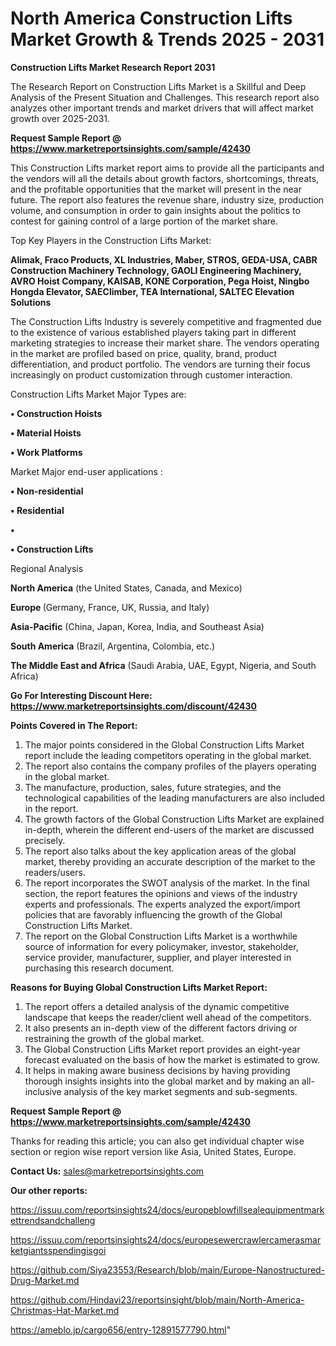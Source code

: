 # North America Construction Lifts Market Growth & Trends 2025 - 2031

<strong>Construction Lifts Market Research Report 2031</strong>

The Research Report on Construction Lifts Market is a Skillful and Deep Analysis of the Present Situation and Challenges. This research report also analyzes other important trends and market drivers that will affect market growth over 2025-2031.

<strong>Request Sample Report @ <a href=https://www.marketreportsinsights.com/sample/42430>https://www.marketreportsinsights.com/sample/42430</a></strong>

This Construction Lifts market report aims to provide all the participants and the vendors will all the details about growth factors, shortcomings, threats, and the profitable opportunities that the market will present in the near future. The report also features the revenue share, industry size, production volume, and consumption in order to gain insights about the politics to contest for gaining control of a large portion of the market share.

Top Key Players in the Construction Lifts Market:

<strong>Alimak, Fraco Products, XL Industries, Maber, STROS, GEDA-USA, CABR Construction Machinery Technology, GAOLI Engineering Machinery, AVRO Hoist Company, KAISAB, KONE Corporation, Pega Hoist, Ningbo Hongda Elevator, SAEClimber, TEA International, SALTEC Elevation Solutions</strong>

The Construction Lifts Industry is severely competitive and fragmented due to the existence of various established players taking part in different marketing strategies to increase their market share. The vendors operating in the market are profiled based on price, quality, brand, product differentiation, and product portfolio. The vendors are turning their focus increasingly on product customization through customer interaction.

Construction Lifts Market Major Types are:

<strong>•  Construction Hoists

•  Material Hoists

•  Work Platforms</strong>

Market Major end-user applications :

<strong>•  Non-residential

•  Residential

•  

•  Construction Lifts</strong>

Regional Analysis

</u><strong><b>North America</b></strong> (the United States, Canada, and Mexico)

<strong><b>Europe </b></strong>(Germany, France, UK, Russia, and Italy)

<strong><b>Asia-Pacific</b></strong> (China, Japan, Korea, India, and Southeast Asia)

<strong><b>South America</b></strong> (Brazil, Argentina, Colombia, etc.)

<strong><b>The Middle East and Africa</b></strong> (Saudi Arabia, UAE, Egypt, Nigeria, and South Africa)

<strong>Go For Interesting Discount Here: <a href=https://www.marketreportsinsights.com/discount/42430>https://www.marketreportsinsights.com/discount/42430</a></strong>

<strong>Points Covered in The Report:</strong>
<ol>
  <li>The major points considered in the Global Construction Lifts Market report include the leading competitors operating in the global market.</li>
  <li>The report also contains the company profiles of the players operating in the global market.</li>
  <li>The manufacture, production, sales, future strategies, and the technological capabilities of the leading manufacturers are also included in the report.</li>
  <li>The growth factors of the Global Construction Lifts Market are explained in-depth, wherein the different end-users of the market are discussed precisely.</li>
  <li>The report also talks about the key application areas of the global market, thereby providing an accurate description of the market to the readers/users.</li>
  <li>The report incorporates the SWOT analysis of the market. In the final section, the report features the opinions and views of the industry experts and professionals. The experts analyzed the export/import policies that are favorably influencing the growth of the Global Construction Lifts Market.</li>
  <li>The report on the Global Construction Lifts Market is a worthwhile source of information for every policymaker, investor, stakeholder, service provider, manufacturer, supplier, and player interested in purchasing this research document.</li>
</ol>
<strong>Reasons for Buying Global Construction Lifts Market Report:</strong>

<ol>
  <li>The report offers a detailed analysis of the dynamic competitive landscape that keeps the reader/client well ahead of the competitors.</li>
  <li>It also presents an in-depth view of the different factors driving or restraining the growth of the global market.</li>
  <li>The Global Construction Lifts Market report provides an eight-year forecast evaluated on the basis of how the market is estimated to grow.</li>
  <li>It helps in making aware business decisions by having providing thorough insights insights into the global market and by making an all-inclusive analysis of the key market segments and sub-segments.</li>
</ol>
<strong>Request Sample Report @ <a href=https://www.marketreportsinsights.com/sample/42430>https://www.marketreportsinsights.com/sample/42430</a></strong>


Thanks for reading this article; you can also get individual chapter wise section or region wise report version like Asia, United States, Europe.

<strong>Contact Us:</strong>
sales@marketreportsinsights.com

<strong>Our other reports:</strong>

<a href=https://issuu.com/reportsinsights24/docs/europeblowfillsealequipmentmarkettrendsandchalleng>https://issuu.com/reportsinsights24/docs/europeblowfillsealequipmentmarkettrendsandchalleng</a>

<a href=https://issuu.com/reportsinsights24/docs/europesewercrawlercamerasmarketgiantsspendingisgoi>https://issuu.com/reportsinsights24/docs/europesewercrawlercamerasmarketgiantsspendingisgoi</a>

<a href=https://github.com/Siya23553/Research/blob/main/Europe-Nanostructured-Drug-Market.md>https://github.com/Siya23553/Research/blob/main/Europe-Nanostructured-Drug-Market.md</a>

<a href=https://github.com/Hindavi23/reportsinsight/blob/main/North-America-Christmas-Hat-Market.md>https://github.com/Hindavi23/reportsinsight/blob/main/North-America-Christmas-Hat-Market.md</a>

<a href=https://ameblo.jp/cargo656/entry-12891577790.html>https://ameblo.jp/cargo656/entry-12891577790.html</a>"
